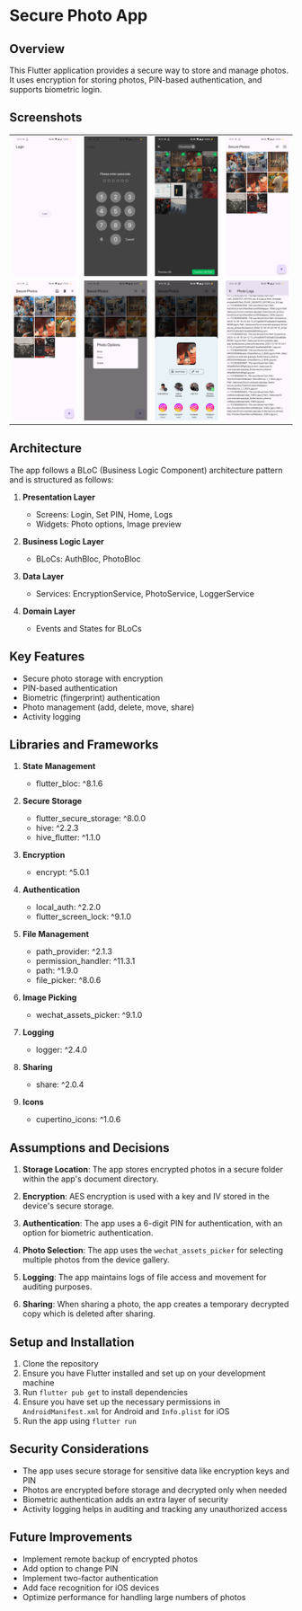 # Secure Photo App

## Overview
This Flutter application provides a secure way to store and manage photos. It uses encryption for storing photos, PIN-based authentication, and supports biometric login.

## Screenshots

<table>
  <tr>
    <td><img src="screenshots/Screenshot_20240722-061039_app.png" width="200"/></td>
    <td><img src="screenshots/Screenshot_20240722-061042_app.png" width="200"/></td>
    <td><img src="screenshots/Screenshot_20240722-061231_app.png" width="200"/></td>
    <td><img src="screenshots/Screenshot_20240722-061241_app.png" width="200"/></td>
  </tr>
  <tr>
    <td><img src="screenshots/Screenshot_20240722-061247_app.png" width="200"/></td>
    <td><img src="screenshots/Screenshot_20240722-061253_app.png" width="200"/></td>
    <td><img src="screenshots/Screenshot_20240722-061304_Android System.png" width="200"/></td>
    <td><img src="screenshots/Screenshot_20240722-061313_app.png" width="200"/></td>
  </tr>
</table>

## Architecture

The app follows a BLoC (Business Logic Component) architecture pattern and is structured as follows:

1. **Presentation Layer**
   - Screens: Login, Set PIN, Home, Logs
   - Widgets: Photo options, Image preview

2. **Business Logic Layer**
   - BLoCs: AuthBloc, PhotoBloc

3. **Data Layer**
   - Services: EncryptionService, PhotoService, LoggerService

4. **Domain Layer**
   - Events and States for BLoCs

## Key Features

- Secure photo storage with encryption
- PIN-based authentication
- Biometric (fingerprint) authentication
- Photo management (add, delete, move, share)
- Activity logging

## Libraries and Frameworks

1. **State Management**
   - flutter_bloc: ^8.1.6

2. **Secure Storage**
   - flutter_secure_storage: ^8.0.0
   - hive: ^2.2.3
   - hive_flutter: ^1.1.0

3. **Encryption**
   - encrypt: ^5.0.1

4. **Authentication**
   - local_auth: ^2.2.0
   - flutter_screen_lock: ^9.1.0

5. **File Management**
   - path_provider: ^2.1.3
   - permission_handler: ^11.3.1
   - path: ^1.9.0
   - file_picker: ^8.0.6

6. **Image Picking**
   - wechat_assets_picker: ^9.1.0

7. **Logging**
   - logger: ^2.4.0

8. **Sharing**
   - share: ^2.0.4

9. **Icons**
   - cupertino_icons: ^1.0.6

## Assumptions and Decisions

1. **Storage Location**: The app stores encrypted photos in a secure folder within the app's document directory.

2. **Encryption**: AES encryption is used with a key and IV stored in the device's secure storage.

3. **Authentication**: The app uses a 6-digit PIN for authentication, with an option for biometric authentication.

4. **Photo Selection**: The app uses the `wechat_assets_picker` for selecting multiple photos from the device gallery.

5. **Logging**: The app maintains logs of file access and movement for auditing purposes.

6. **Sharing**: When sharing a photo, the app creates a temporary decrypted copy which is deleted after sharing.

## Setup and Installation

1. Clone the repository
2. Ensure you have Flutter installed and set up on your development machine
3. Run `flutter pub get` to install dependencies
4. Ensure you have set up the necessary permissions in `AndroidManifest.xml` for Android and `Info.plist` for iOS
5. Run the app using `flutter run`

## Security Considerations

- The app uses secure storage for sensitive data like encryption keys and PIN
- Photos are encrypted before storage and decrypted only when needed
- Biometric authentication adds an extra layer of security
- Activity logging helps in auditing and tracking any unauthorized access

## Future Improvements

- Implement remote backup of encrypted photos
- Add option to change PIN
- Implement two-factor authentication
- Add face recognition for iOS devices
- Optimize performance for handling large numbers of photos
